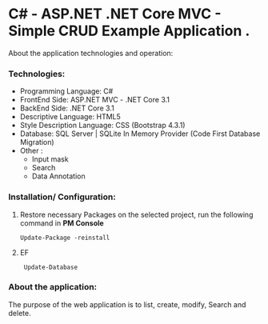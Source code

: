 # C# - ASP.NET .NET Core MVC - Simple CRUD Example Application .

About the application technologies and operation:

### Technologies:
- Programming Language: C#
- FrontEnd Side: ASP.NET MVC - .NET Core 3.1
- BackEnd Side: .NET Core 3.1
- Descriptive Language: HTML5
- Style Description Language: CSS (Bootstrap 4.3.1)
- Database: SQL Server | SQLite In Memory Provider (Code First Database Migration)
- Other :
    - Input mask
    - Search 
    - Data Annotation



### Installation/ Configuration:

1. Restore necessary Packages on the selected project, run the following command in **PM Console**

   ```
   Update-Package -reinstall
   ```
2. EF

   ```
    Update-Database
   ```

     
### About the application:

The purpose of the web application is to list, create, modify, Search  and delete. 
